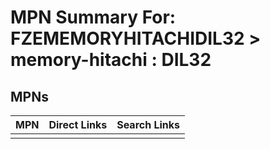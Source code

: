 



# MPN Summary For: FZEMEMORYHITACHIDIL32 > memory-hitachi : DIL32

## MPNs
  

|MPN|Direct Links|Search Links|
| :--- | :--- | :--- |
||||
